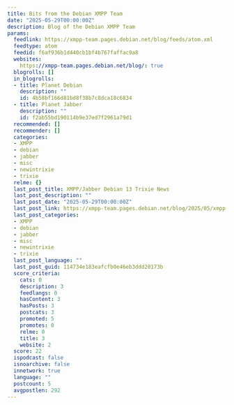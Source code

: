 ```yaml
---
title: Bits from the Debian XMPP Team
date: "2025-05-29T00:00:00Z"
description: Blog of the Debian XMPP Team
params:
  feedlink: https://xmpp-team.pages.debian.net/blog/feeds/atom.xml
  feedtype: atom
  feedid: f6af936b1d440cb1bf4b767faffac9a8
  websites:
    https://xmpp-team.pages.debian.net/blog/: true
  blogrolls: []
  in_blogrolls:
  - title: Planet Debian
    description: ""
    id: 4b58bf166d81bd8f38b7c8dca18c6834
  - title: Planet Jabber
    description: ""
    id: f2ab55bd190114b9e37ed7f2961a79d1
  recommended: []
  recommender: []
  categories:
  - XMPP
  - debian
  - jabber
  - misc
  - newintrixie
  - trixie
  relme: {}
  last_post_title: XMPP/Jabber Debian 13 Trixie News
  last_post_description: ""
  last_post_date: "2025-05-29T00:00:00Z"
  last_post_link: https://xmpp-team.pages.debian.net/blog/2025/05/xmpp-debian-13-trixie-news.html
  last_post_categories:
  - XMPP
  - debian
  - jabber
  - misc
  - newintrixie
  - trixie
  last_post_language: ""
  last_post_guid: 114734e183eafcfb0e46eb3ddd20173b
  score_criteria:
    cats: 0
    description: 3
    feedlangs: 0
    hasContent: 3
    hasPosts: 3
    postcats: 3
    promoted: 5
    promotes: 0
    relme: 0
    title: 3
    website: 2
  score: 22
  ispodcast: false
  isnoarchive: false
  innetwork: true
  language: ""
  postcount: 5
  avgpostlen: 292
---
```

